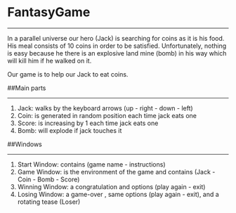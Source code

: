 # FantasyGame

---

In a parallel universe our hero (Jack) is searching for coins as it is his food. His meal consists of 10 coins in order to be satisfied. Unfortunately, nothing is easy because he there is an explosive land mine (bomb) in his way which will kill him if he walked on it. 

Our game is to help our Jack to eat coins.


##Main parts

---

1. Jack: walks by the keyboard arrows (up - right - down - left) 
2. Coin: is generated in random position each time jack eats one
3. Score: is increasing by 1 each time jack eats one 
4. Bomb: will explode if jack touches it


##Windows

---

1. Start Window: contains (game name - instructions) 
2. Game Window: is the environment of the game and contains (Jack - Coin - Bomb - Score)
3. Winning Window: a congratulation and options (play again - exit) 
4. Losing Window: a game-over , same options (play again - exit), and a rotating tease (Loser) 



